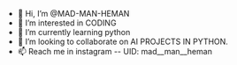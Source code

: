- 👋 Hi, I’m @MAD-MAN-HEMAN
- 👀 I’m interested in CODING
- 🌱 I’m currently learning python
- 💞️ I’m looking to collaborate on AI PROJECTS IN PYTHON.
- 📫 Reach me in instagram -- UID: mad__man__heman

<!---
MAD-MAN-HEMAN/MAD-MAN-HEMAN is a ✨ special ✨ repository because its `README.md` (this file) appears on your GitHub profile.
You can click the Preview link to take a look at your changes.
--->
